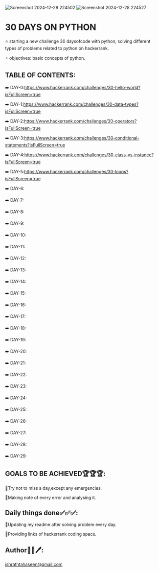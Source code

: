 ![Screenshot 2024-12-28 224502](https://github.com/user-attachments/assets/feb6eb3a-bf4f-4f71-968e-a77a409c9c0e)
![Screenshot 2024-12-28 224527](https://github.com/user-attachments/assets/17872eff-6317-453e-9f84-dfa08af00b30)
# 30 DAYS ON PYTHON
⭐ starting a new challenge 30 daysofcode with python, solving different types of problems related to python on hackerrank.

⭐ objectives:
   basic concepts of python.
## TABLE OF CONTENTS:
➡️ DAY-0:https://www.hackerrank.com/challenges/30-hello-world?isFullScreen=true

➡️ DAY-1:https://www.hackerrank.com/challenges/30-data-types?isFullScreen=true

➡️ DAY-2:https://www.hackerrank.com/challenges/30-operators?isFullScreen=true

➡️ DAY-3:https://www.hackerrank.com/challenges/30-conditional-statements?isFullScreen=true

➡️ DAY-4:https://www.hackerrank.com/challenges/30-class-vs-instance?isFullScreen=true

➡️ DAY-5:https://www.hackerrank.com/challenges/30-loops?isFullScreen=true

➡️ DAY-6:

➡️ DAY-7:

➡️ DAY-8:

➡️ DAY-9:

➡️ DAY-10:

➡️ DAY-11:

➡️ DAY-12:

➡️ DAY-13:

➡️ DAY-14:

➡️ DAY-15:

➡️ DAY-16:

➡️ DAY-17:

➡️ DAY-18:

➡️ DAY-19:

➡️ DAY-20:

➡️ DAY-21:

➡️ DAY-22:

➡️ DAY-23:

➡️ DAY-24:

➡️ DAY-25:

➡️ DAY-26:

➡️ DAY-27:

➡️ DAY-28:

➡️ DAY-29:
##  GOALS TO BE ACHIEVED🏆🏆🏆:
🌟Try not to miss a day,except any emergencies.

🌟Making note of every error and analysing it.
## Daily things done✅✅✅:
🌟Updating my readme after solving problem every day.

🌟Providing links of hackerrank coding space.
## Author👩‍💻🖊️:
ishrathtahaseen@gmail.com

